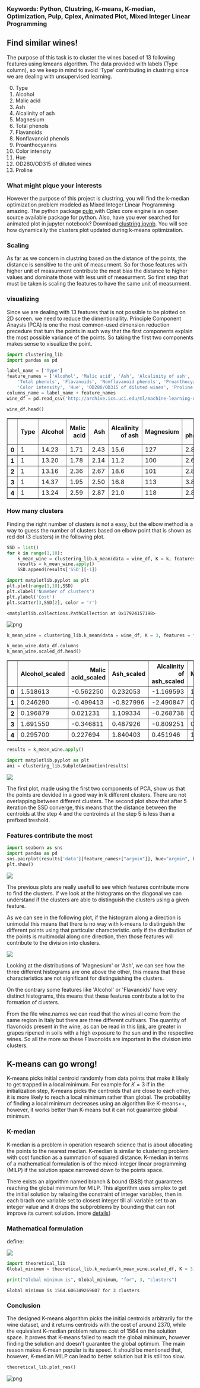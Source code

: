 ### Keywords: Python, Clustring, K-means, K-median, Optimization, Pulp, Cplex, Animated Plot, Mixed Integer Linear Programming

## Find similar wines!
The purpose of this task is to cluster the wines based of 13 following features using kmeans algorithm. The data provided with labels (Type column), so we keep in mind to avoid 'Type' contributing in clustring since we are dealing with unsupervised learning.

0. Type
1. Alcohol
2. Malic acid
3. Ash
4. Alcalinity of ash
5. Magnesium
6. Total phenols
7. Flavanoids
8. Nonflavanoid phenols
9. Proanthocyanins
10. Color intensity
11. Hue
12. OD280/OD315 of diluted wines
13. Proline

### What might pique your interests
However the purpose of this project is clustring, you will find the k-median optimization problem modeled as Mixed Integer Linear Programming amazing. The python package <a href='https://pypi.org/project/PuLP/'> pulp </a> with Cplex core engine is an open source available package for python.
Also, have you ever searched for animated plot in jupyter notebook? Download <a href='https://github.com/MosesDastmard/wine_clustring/blob/master/clustring.ipynb'>clustring.ipynb</a>. You will see how dynamically the clusters plot updated during k-means optimization.

### Scaling
As far as we concern in clustring based on the distance of the points, the distance is sensitive to the unit of measurment. So for those features with higher unit of measurment contribute the most bias the distance to higher values and dominate those with less unit of measurment. So first step that must be taken is scaling the features to have the same unit of measurment.

### visualizing
Since we are dealing with 13 features that is not possible to be plotted on 2D screen. we need to reduce the dimentionallity. Principle Component Anaysis (PCA) is one the most common-used dimension reduction precedure that turn the points in such way that the first components explain the most possible variance of the points. So taking the first two components makes sense to visualize the point.


```python
import clustering_lib
import pandas as pd
```


```python
label_name = ['Type']
feature_names = ['Alcohol', 'Malic acid', 'Ash', 'Alcalinity of ash', 'Magnesium', 
    'Total phenols', 'Flavanoids', 'Nonflavanoid phenols', 'Proanthocyanins', 
    'Color intensity', 'Hue', 'OD280/OD315 of diluted wines', 'Proline']
columns_name = label_name + feature_names
wine_df = pd.read_csv('http://archive.ics.uci.edu/ml/machine-learning-databases/wine/wine.data', names = columns_name)
```


```python
wine_df.head()
```




<div>
<style scoped>
    .dataframe tbody tr th:only-of-type {
        vertical-align: middle;
    }

    .dataframe tbody tr th {
        vertical-align: top;
    }

    .dataframe thead th {
        text-align: right;
    }
</style>
<table border="1" class="dataframe">
  <thead>
    <tr style="text-align: right;">
      <th></th>
      <th>Type</th>
      <th>Alcohol</th>
      <th>Malic acid</th>
      <th>Ash</th>
      <th>Alcalinity of ash</th>
      <th>Magnesium</th>
      <th>Total phenols</th>
      <th>Flavanoids</th>
      <th>Nonflavanoid phenols</th>
      <th>Proanthocyanins</th>
      <th>Color intensity</th>
      <th>Hue</th>
      <th>OD280/OD315 of diluted wines</th>
      <th>Proline</th>
    </tr>
  </thead>
  <tbody>
    <tr>
      <th>0</th>
      <td>1</td>
      <td>14.23</td>
      <td>1.71</td>
      <td>2.43</td>
      <td>15.6</td>
      <td>127</td>
      <td>2.80</td>
      <td>3.06</td>
      <td>0.28</td>
      <td>2.29</td>
      <td>5.64</td>
      <td>1.04</td>
      <td>3.92</td>
      <td>1065</td>
    </tr>
    <tr>
      <th>1</th>
      <td>1</td>
      <td>13.20</td>
      <td>1.78</td>
      <td>2.14</td>
      <td>11.2</td>
      <td>100</td>
      <td>2.65</td>
      <td>2.76</td>
      <td>0.26</td>
      <td>1.28</td>
      <td>4.38</td>
      <td>1.05</td>
      <td>3.40</td>
      <td>1050</td>
    </tr>
    <tr>
      <th>2</th>
      <td>1</td>
      <td>13.16</td>
      <td>2.36</td>
      <td>2.67</td>
      <td>18.6</td>
      <td>101</td>
      <td>2.80</td>
      <td>3.24</td>
      <td>0.30</td>
      <td>2.81</td>
      <td>5.68</td>
      <td>1.03</td>
      <td>3.17</td>
      <td>1185</td>
    </tr>
    <tr>
      <th>3</th>
      <td>1</td>
      <td>14.37</td>
      <td>1.95</td>
      <td>2.50</td>
      <td>16.8</td>
      <td>113</td>
      <td>3.85</td>
      <td>3.49</td>
      <td>0.24</td>
      <td>2.18</td>
      <td>7.80</td>
      <td>0.86</td>
      <td>3.45</td>
      <td>1480</td>
    </tr>
    <tr>
      <th>4</th>
      <td>1</td>
      <td>13.24</td>
      <td>2.59</td>
      <td>2.87</td>
      <td>21.0</td>
      <td>118</td>
      <td>2.80</td>
      <td>2.69</td>
      <td>0.39</td>
      <td>1.82</td>
      <td>4.32</td>
      <td>1.04</td>
      <td>2.93</td>
      <td>735</td>
    </tr>
  </tbody>
</table>
</div>



### How many clusters
Finding the right number of clusters is not a easy, but the elbow method is a way to guess the number of clusters based on elbow point that is shown as red dot (3 clusters) in the following plot. 


```python
SSD = list()
for k in range(1,10):
    k_mean_wine = clustering_lib.k_mean(data = wine_df, K = k, features = feature_names)
    results = k_mean_wine.apply()
    SSD.append(results['SSD'][-1])
```


```python
import matplotlib.pyplot as plt
plt.plot(range(1,10),SSD)
plt.xlabel('Numeber of clusters')
plt.ylabel('Cost')
plt.scatter(3,SSD[2], color = 'r')
```




    <matplotlib.collections.PathCollection at 0x17924157198>




![png](output_6_1.png)



```python
k_mean_wine = clustering_lib.k_mean(data = wine_df, K = 3, features = feature_names)
```


```python
k_mean_wine.data_df.columns
k_mean_wine.scaled_df.head()
```




<div>
<style scoped>
    .dataframe tbody tr th:only-of-type {
        vertical-align: middle;
    }

    .dataframe tbody tr th {
        vertical-align: top;
    }

    .dataframe thead th {
        text-align: right;
    }
</style>
<table border="1" class="dataframe">
  <thead>
    <tr style="text-align: right;">
      <th></th>
      <th>Alcohol_scaled</th>
      <th>Malic acid_scaled</th>
      <th>Ash_scaled</th>
      <th>Alcalinity of ash_scaled</th>
      <th>Magnesium_scaled</th>
      <th>Total phenols_scaled</th>
      <th>Flavanoids_scaled</th>
      <th>Nonflavanoid phenols_scaled</th>
      <th>Proanthocyanins_scaled</th>
      <th>Color intensity_scaled</th>
      <th>Hue_scaled</th>
      <th>OD280/OD315 of diluted wines_scaled</th>
      <th>Proline_scaled</th>
    </tr>
  </thead>
  <tbody>
    <tr>
      <th>0</th>
      <td>1.518613</td>
      <td>-0.562250</td>
      <td>0.232053</td>
      <td>-1.169593</td>
      <td>1.913905</td>
      <td>0.808997</td>
      <td>1.034819</td>
      <td>-0.659563</td>
      <td>1.224884</td>
      <td>0.251717</td>
      <td>0.362177</td>
      <td>1.847920</td>
      <td>1.013009</td>
    </tr>
    <tr>
      <th>1</th>
      <td>0.246290</td>
      <td>-0.499413</td>
      <td>-0.827996</td>
      <td>-2.490847</td>
      <td>0.018145</td>
      <td>0.568648</td>
      <td>0.733629</td>
      <td>-0.820719</td>
      <td>-0.544721</td>
      <td>-0.293321</td>
      <td>0.406051</td>
      <td>1.113449</td>
      <td>0.965242</td>
    </tr>
    <tr>
      <th>2</th>
      <td>0.196879</td>
      <td>0.021231</td>
      <td>1.109334</td>
      <td>-0.268738</td>
      <td>0.088358</td>
      <td>0.808997</td>
      <td>1.215533</td>
      <td>-0.498407</td>
      <td>2.135968</td>
      <td>0.269020</td>
      <td>0.318304</td>
      <td>0.788587</td>
      <td>1.395148</td>
    </tr>
    <tr>
      <th>3</th>
      <td>1.691550</td>
      <td>-0.346811</td>
      <td>0.487926</td>
      <td>-0.809251</td>
      <td>0.930918</td>
      <td>2.491446</td>
      <td>1.466525</td>
      <td>-0.981875</td>
      <td>1.032155</td>
      <td>1.186068</td>
      <td>-0.427544</td>
      <td>1.184071</td>
      <td>2.334574</td>
    </tr>
    <tr>
      <th>4</th>
      <td>0.295700</td>
      <td>0.227694</td>
      <td>1.840403</td>
      <td>0.451946</td>
      <td>1.281985</td>
      <td>0.808997</td>
      <td>0.663351</td>
      <td>0.226796</td>
      <td>0.401404</td>
      <td>-0.319276</td>
      <td>0.362177</td>
      <td>0.449601</td>
      <td>-0.037874</td>
    </tr>
  </tbody>
</table>
</div>




```python
results = k_mean_wine.apply()
```


```python
import matplotlib.pyplot as plt
ani = clustering_lib.SubplotAnimation(results)
```

<img src="Animated.png">

The first plot, made using the first two components of PCA, show us that the points are devided in a good way in k different clusters. There are not overlapping between different clusters.
The second plot show that after 5 iteration the SSD converge, this means that the distance between the centroids at the step 4 and the centroinds at the step 5 is less than a prefixed treshold.

###  Features contribute the most


```python
import seaborn as sns
import pandas as pd
sns.pairplot(results['data'][feature_names+["argmin"]], hue="argmin", height=2, vars = feature_names, palette = {0.0:'black',1.0:'red',2.0:'blue'})#,3.0:'green'})
plt.show() 
```

<img src="corr_plot.png">

The previous plots are really usefull to see which features  contribute more to  find the clusters.
If we look at the histograms on the diagonal we can understand if the clusters are able to distinguish the clusters using a given feature.

As we can see in the following plot, if the histogram along a direction is unimodal this means that there is no way with k-means to distinguish the different points using that particular characteristic. only if the distribution of the points is multimodal along one direction, then those features will contribute to the division into clusters.

<img src="clust.png">

Looking at the distributions of 'Magnesium' or 'Ash', we can see how the three different histograms are one above the other, this means that these characteristics are not significant for  distinguishing the clusters. 

On the contrary some features like 'Alcohol' or 'Flavanoids' have very distinct histograms, this means that these features contribute a lot to the formation of clusters.

From the file wine.names we can read that the wines all come from the same region in Italy but there are three different cultivars.
The quantity of flavonoids present in the wine, as can be read in this [link](http://lem.ch.unito.it/didattica/infochimica/2007_Polifenoli_Vino/flavo.html), are greater in grapes ripened in soils with a high exposure to the sun and in the respective wines.
So all the more so these Flavonoids are important in the division into clusters.

## K-means can go wrong!
K-means picks initial centroid randomly from data points that make it likely to get trapped in a local minimum. For example for $K= 3$ if in the initialization step, K-means picks the centroids that are close to each other, it is more likely to reach a local minimum rather than global. The probability of finding a local minimum decreases using an algorithm like K-means++, however, it works better than K-means but it can not guarantee global minimum.

### K-median
K-median is a problem in operation research science that is about allocating the points to the nearest median. K-median is similar to clustering problem with cost function as a summation of squared distance. K-median in terms of a mathematical formulation is of the mixed-integer linear programming (MILP) if the solution space narrowed down to the points space.

There exists an algorithm named branch & bound (B&B) that guarantees reaching the global minimum for MILP. This algorithm uses simplex to get the initial solution by relaxing the constraint of integer variables, then in each brach one variable set to closest integer till all variable set to an integer value and it drops the subproblems by bounding that can not improve its current solution. (more [details](https://en.wikipedia.org/wiki/Branch_and_bound))

### Mathematical formulation
define:

<img src="mathematical_formulation.png">


```python
import theoretical_lib
Global_minimum = theoretical_lib.k_median(k_mean_wine.scaled_df, K = 3)
```


```python
print("Global minimum is", Global_minimum, "for", 3, "clusters")
```

    Global minimum is 1564.606349269607 for 3 clusters
    

### Conclusion
The designed K-means algorithm picks the initial centroids arbitrarily for the wine dataset, and it returns centroids with the cost of around 2370, while the equivalent K-median problem returns cost of 1564 on the solution space. It proves that K-means failed to reach the global minimum, however finding the solution and doesn't guarantee the global optimum. The main reason makes K-mean popular is its speed. It should be mentioned that, however, K-median MILP can lead to better solution but it is still too slow.   


```python
theoretical_lib.plot_res()
```


![png](output_20_0.png)

